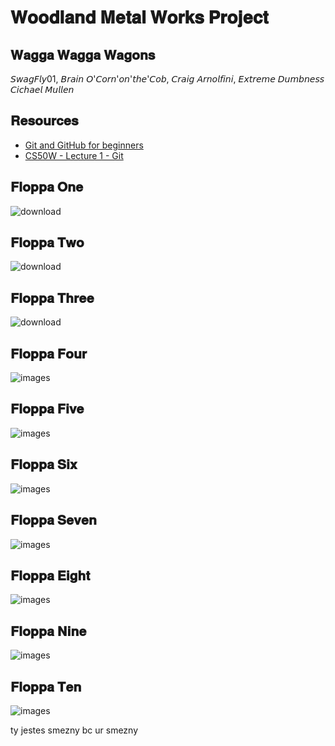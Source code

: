 # 𝐖𝐨𝐨𝐝𝐥𝐚𝐧𝐝 𝐌𝐞𝐭𝐚𝐥 𝐖𝐨𝐫𝐤𝐬 𝐏𝐫𝐨𝐣𝐞𝐜𝐭

## 𝐖𝐚𝐠𝐠𝐚 𝐖𝐚𝐠𝐠𝐚 𝐖𝐚𝐠𝐨𝐧𝐬
𝘚𝘸𝘢𝘨𝘍𝘭𝘺01, 𝘉𝘳𝘢𝘪𝘯 𝘖'𝘊𝘰𝘳𝘯'𝘰𝘯'𝘵𝘩𝘦'𝘊𝘰𝘣, 𝘊𝘳𝘢𝘪𝘨 𝘈𝘳𝘯𝘰𝘭𝘧𝘪𝘯𝘪, 𝘌𝘹𝘵𝘳𝘦𝘮𝘦 𝘋𝘶𝘮𝘣𝘯𝘦𝘴𝘴 <br>
𝘊𝘪𝘤𝘩𝘢𝘦𝘭 𝘔𝘶𝘭𝘭𝘦𝘯


## 𝐑𝐞𝐬𝐨𝐮𝐫𝐜𝐞𝐬
* [Git and GitHub for beginners](https://youtu.be/tRZGeaHPoaw)
* [CS50W - Lecture 1 - Git](https://youtu.be/NcoBAfJ6l2Q)

## 𝐅𝐥𝐨𝐩𝐩𝐚 𝐎𝐧𝐞

![download](https://user-images.githubusercontent.com/70862234/193843876-5c490069-c480-4003-8642-15c697bd052d.jpg)

## 𝐅𝐥𝐨𝐩𝐩𝐚 𝐓𝐰𝐨

![download](https://user-images.githubusercontent.com/70862234/193844061-f94380ee-7553-46d4-b590-1a7b455c3914.jpg)

## 𝐅𝐥𝐨𝐩𝐩𝐚 𝐓𝐡𝐫𝐞𝐞

![download](https://user-images.githubusercontent.com/70862234/193844223-7645828d-4bb9-4f32-9576-0655dc80a0a6.jpg)

## 𝐅𝐥𝐨𝐩𝐩𝐚 𝐅𝐨𝐮𝐫

![images](https://user-images.githubusercontent.com/70862234/193844719-1a253b84-ec9d-482b-8dd7-47496a76aaba.jpg)

## 𝐅𝐥𝐨𝐩𝐩𝐚 𝐅𝐢𝐯𝐞

![images](https://user-images.githubusercontent.com/70862234/193844778-154702b5-a1b6-45fe-9dd1-45864fc0c016.jpg)

## 𝐅𝐥𝐨𝐩𝐩𝐚 𝐒𝐢𝐱

![images](https://user-images.githubusercontent.com/70862234/193844833-80853559-a433-4d16-8d6d-15693d2d540a.jpg)

## 𝐅𝐥𝐨𝐩𝐩𝐚 𝐒𝐞𝐯𝐞𝐧

![images](https://user-images.githubusercontent.com/70862234/193844904-bc9d2304-0e20-4dee-a81d-a002a34a4783.jpg)

## 𝐅𝐥𝐨𝐩𝐩𝐚 𝐄𝐢𝐠𝐡𝐭

![images](https://user-images.githubusercontent.com/70862234/193844980-2ad93587-7d78-4e5f-af03-82bbf287acca.jpg)

## 𝐅𝐥𝐨𝐩𝐩𝐚 𝐍𝐢𝐧𝐞

![images](https://user-images.githubusercontent.com/70862234/193845093-fbc4800e-d4b0-4a1c-9494-1fc4d7d073c9.jpg)

## 𝐅𝐥𝐨𝐩𝐩𝐚 𝐓𝐞𝐧

![images](https://user-images.githubusercontent.com/70862234/193845170-dd135650-c800-4ade-b6c5-24e64a63f600.jpg)

ty jestes smezny bc ur smezny
